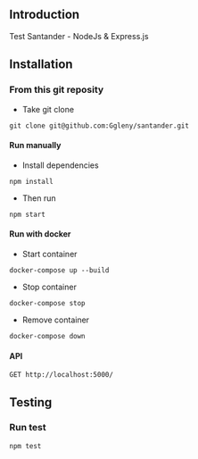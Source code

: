 Introduction
-------------
Test Santander - NodeJs & Express.js 

Installation
-------------
### From this git reposity
- Take git clone 
```
git clone git@github.com:Ggleny/santander.git
```
#### Run manually
- Install dependencies
```
npm install
```
- Then run
```
npm start
```
#### Run with docker
- Start container
```
docker-compose up --build 
```
- Stop container
```
docker-compose stop 
```
- Remove container
```
docker-compose down 
```

#### API 

```
GET http://localhost:5000/
```

Testing
-------------
### Run test
```
npm test 
```




